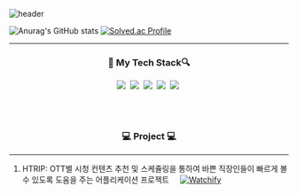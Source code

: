 ![header](https://capsule-render.vercel.app/api?type=waving&color=auto&height=300&section=header&text=HanEol's%20Record%20&fontSize=70)



![Anurag's GitHub stats](https://github-readme-stats.vercel.app/api?username=jihaneol&show_icons=true&theme=radical)
[![Solved.ac Profile](http://mazassumnida.wtf/api/v2/generate_badge?boj=limz123)](http://solved.ac/profile/limz123)

----

<h3 align ="center"\>🔎 My Tech Stack🔍 </h3>
<p align="center">
<img src="https://img.shields.io/badge/Java-007396?style=plastic&logo=Java&logoColor=white"/></a>&nbsp
<img src="https://img.shields.io/badge/SpringBoot-6DB33F?style=plastic&logo=Spring&logoColor=white"/></a>&nbsp
<img src="https://img.shields.io/badge/MySQL-4479A1?style=plastic&logo=MySQL&logoColor=white"/></a>&nbsp
<img src="https://img.shields.io/badge/JPA-59666C?style=plastic&logo=hibernate&logoColor=white"/></a>&nbsp
<img src="https://img.shields.io/badge/vue-4FC08D?style=plastic&logo=vuedotjs&logoColor=white"/></a>&nbsp
</p>

<br><br>

<h3 align ="center"\>  💻 Project 💻   </h3>

----  

1. HTRIP: OTT별 시청 컨텐츠 추천 및 스케쥴링을 통하여 바쁜 직장인들이 빠르게 볼 수 있도록 도움을 주는 어플리케이션 프로젝트
&nbsp; &nbsp;
[![Watchify](https://img.shields.io/badge/More-red?style=flat-square)]([https://github.com/Diligent0924/Watchify](https://github.com/jihaneol/HTrip)https://github.com/jihaneol/HTrip)
